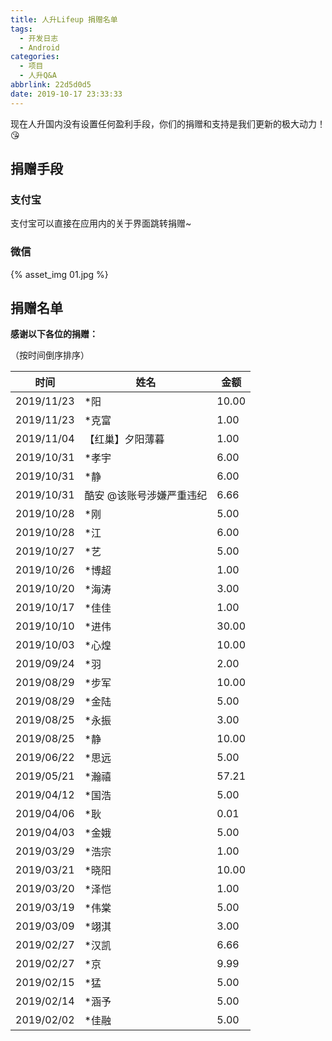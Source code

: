 ```yaml
---
title: 人升Lifeup 捐赠名单
tags:
  - 开发日志
  - Android
categories:
  - 项目
  - 人升Q&A
abbrlink: 22d5d0d5
date: 2019-10-17 23:33:33
---
```


现在人升国内没有设置任何盈利手段，你们的捐赠和支持是我们更新的极大动力！😘

## 捐赠手段

### 支付宝

支付宝可以直接在应用内的关于界面跳转捐赠~

### 微信

 {% asset_img 01.jpg %}



## 捐赠名单

**感谢以下各位的捐赠：**

（按时间倒序排序）

| 时间       | 姓名                     | 金额  |
| ---------- | ------------------------ | ----- |
| 2019/11/23 | *阳                      | 10.00 |
| 2019/11/23 | *克富                    | 1.00  |
| 2019/11/04 | 【红巢】夕阳薄暮         | 1.00  |
| 2019/10/31 | *孝宇                    | 6.00  |
| 2019/10/31 | *静                      | 6.00  |
| 2019/10/31 | 酷安 @该账号涉嫌严重违纪 | 6.66  |
| 2019/10/28 | *刚                      | 5.00  |
| 2019/10/28 | *江                      | 6.00  |
| 2019/10/27 | *艺                      | 5.00  |
| 2019/10/26 | *博超                    | 1.00  |
| 2019/10/20 | *海涛                    | 3.00  |
| 2019/10/17 | *佳佳                    | 1.00  |
| 2019/10/10 | *进伟                    | 30.00 |
| 2019/10/03 | *心煌                    | 10.00 |
| 2019/09/24 | *羽                      | 2.00  |
| 2019/08/29 | *步军                    | 10.00 |
| 2019/08/29 | *金陆                    | 5.00  |
| 2019/08/25 | *永振                    | 3.00  |
| 2019/08/25 | *静                      | 10.00 |
| 2019/06/22 | *思远                    | 5.00  |
| 2019/05/21 | *瀚禧                    | 57.21 |
| 2019/04/12 | *国浩                    | 5.00  |
| 2019/04/06 | *耿                      | 0.01  |
| 2019/04/03 | *金娥                    | 5.00  |
| 2019/03/29 | *浩宗                    | 1.00  |
| 2019/03/21 | *晓阳                    | 10.00 |
| 2019/03/20 | *泽恺                    | 1.00  |
| 2019/03/19 | *伟棠                    | 5.00  |
| 2019/03/09 | *翊淇                    | 3.00  |
| 2019/02/27 | *汉凯                    | 6.66  |
| 2019/02/27 | *京                      | 9.99  |
| 2019/02/15 | *猛                      | 5.00  |
| 2019/02/14 | *涵予                    | 5.00  |
| 2019/02/02 | *佳融                    | 5.00  |

